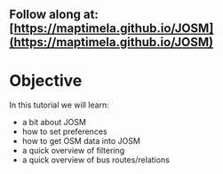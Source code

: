 ## Follow along at: [https://maptimela.github.io/JOSM](https://maptimela.github.io/JOSM)

# Objective
In this tutorial we will learn: 
* a bit about JOSM
* how to set preferences
* how to get OSM data into JOSM
* a quick overview of filtering
* a quick overview of bus routes/relations

